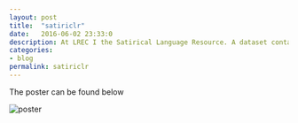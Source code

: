 ```yaml
---
layout: post
title:  "satiriclr"
date:   2016-06-02 23:33:0
description: At LREC I the Satirical Language Resource. A dataset containing a balanced collection of satire and non satire news articles in various domains.
categories:
- blog
permalink: satiriclr
---
```

The poster can be found below

![poster]


[poster]: https://raw.githubusercontent.com/swubb/swubb.github.io/master/assets/images/satiricLR_poster.png
[nunique]: https://raw.githubusercontent.com/swubb/swubb.github.io/master/assets/images/nunique.png
[nbigrams]: https://raw.githubusercontent.com/swubb/swubb.github.io/master/assets/images/nbigrams.png
